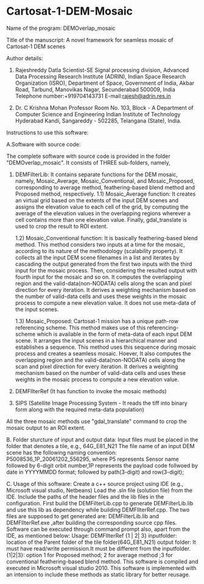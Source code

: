 # Cartosat-1-DEM-Mosaic
Name of the program: DEMOverlap_mosaic

Title of the manuscript: A novel framework for seamless mosaic of Cartosat-1 DEM scenes

Author details:

1. Rajeshreddy Datla
Scientist-SE
Signal processing division, 
Advanced Data Processing Research Institute (ADRIN), 
Indian Space Research Organization (ISRO),
Department of Space, 
Government of India, 
Akbar Road, Tarbund, 
Manovikas Nagar, Secunderabad 500009, India
Telephone number:+919704143731
E-mail:rajesh@adrin.res.in

2. Dr. C Krishna Mohan
Professor
Room No. 103, Block - A
Department of Computer Science and Engineering
Indian Institute of Technology Hyderabad
Kandi, Sangareddy - 502285, Telangana (State), India. 


Instructions to use this software:

A.Software with source code:

The complete software with source code is provided in the folder "DEMOverlap_mosaic". It consists of THREE sub-folders, namely,

1) DEMFilterLib: It contains separate functions for the DEM mosaic, namely, Mosaic_Average, Mosaic_Conventional, and Mosaic_Proposed, corresponding to average method, feathering-based blend method and Proposed method, respectively. 
	1.1) Mosaic_Average function: It creates an virtual grid based on the extents of the input DEM scenes and assigns the elevation value to each cell of 		     the grid, by computing the average of the elevation values in the overlapping regions wherever a cell contains more than one elevation value. 		     Finally, gdal_translate is used to crop the result to ROI extent.

 	1.2) Mosaic_Conventional function: It is basically feathering-based blend method. This method considers two inputs at a time for the mosaic, according 			to its nature of the methodology (scalability property). It collects all the input DEM scene filenames in a list and iterates by cascading the 			output generated from the first two inputs with the third input for the	mosaic process. Then, considering the resulted output with fourth 			input for the mosaic and so on. It computes the overlapping region and the valid-data(non-NODATA) cells along the scan and pixel direction for 			every iteration. It derives a weighting mechanism based on the number of valid-data cells and uses these weights in the mosaic process to 			compute a new elevation value. It does not use meta-data of the input scenes. 

	1.3) Mosaic_Proposed: Cartosat-1 mission has a unique path-row referencing scheme. This method makes use of this referencing-scheme which is available 			in the form of meta-data of each input DEM scene. It arranges the input scenes in a hierarchical manner and establishes a sequence. This 			method uses this sequence during mosaic process and creates a seamless mosaic. Hoever, It also computes the overlapping region and the valid-data(non-NODATA) cells along the scan and pixel direction for every iteration. It derives a weighting mechanism based on the number of valid-data cells and uses these weights in the mosaic process to compute a new elevation value.

	
2) DEMFIlterRef (It has function to invoke the mosaic methods)
3) SIPS (Satellite Image Processing System - It reads the tiff into binary form along with the required meta-data population)

All the three mosaic methods use "gdal_translate" command to crop the mosaic output to an ROI extent.



B. Folder sturcture of input and output data:
   Input files must be placed in the folder that denotes a tile, e.g., 64G_E81_N21
   The file name of an input DEM scene has the following naming convention:
     P5008536_1P_20061202_556295, where P5 represents Sensor name followed by 6-digit orbit number,1P represents the payload code follwoed by date in YYYYMMDD format; followed by path(3-digit) and row(3-digit);
     
     
     
C. Usage of this software:
   Create a c++ source project using IDE (e.g., Microsoft visual studio, Netbeans)
   Load the .sln file (solution file) from the IDE. Include the paths of the header files and the lib files in the configuration. First build the DEMFilterLib.cpp to generate DEMFilterLib.lib and use this lib as dependency while building DEMFIlterRef.cpp. 
   The two files are supposed to get generated are: DEMFilterLib.lib and DEMFIlterRef.exe ,after building the corresponding source cpp files.
   Software can be executed through command prompt also, apart from the IDE, as mentioned below:
   Usage: DEMFIlterRef <inputfolder> <outputfolder> {1 | 2| 3}
  inputfolder: location of the Parent folder of the tile folder(64G_E81_N21)
  output folder: It must have read/write permission.It must be different from the inputfolder.
  {1|2|3}: option 1 for Proposed method; 2 for average method ;3 for conventional feathering-based blend method.
   This software is compiled and executed in Microsoft visual studio 2010.
This software is implemented with an intension to include these methods as static library for better reusage.
